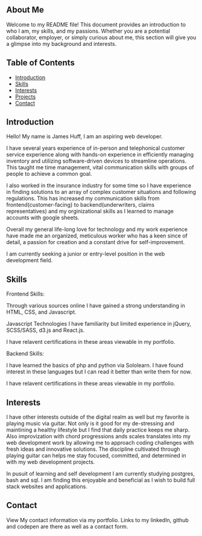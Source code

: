 ## About Me

Welcome to my README file! This document provides an introduction to who I am, my skills, and my passions. Whether you are a potential collaborator, employer, or simply curious about me, this section will give you a glimpse into my background and interests.

## Table of Contents

- [Introduction](#introduction)
- [Skills](#skills)
- [Interests](#interests)
- [Projects](#projects)
- [Contact](#contact)

## Introduction

Hello! My name is James Huff, I am an aspiring web developer. 

I have several years experience of in-person and telephonical customer service experience along with hands-on experience in efficiently managing inventory and utilizing software-driven devices to streamline operations. This taught me time management, vital communication skills with groups of people to achieve a common goal.

I also worked in the insurance industry for some time so I have experience in finding solutions to an array of complex customer situations and  following regulations. This has increased my communication skills from frontend(customer-facing) to backend(underwriters, claims representatives) and my orginizational skills as I learned to manage accounts with google sheets.

Overall my general life-long love for technology and my work experience have made me an organized, meticulous worker who has a keen since of detail, a passion for creation and a constant drive for self-improvement.

I am currently seeking a junior or entry-level position in the web development field.

## Skills

Frontend Skills:

  Through various sources online I have gained a strong understanding in HTML, CSS, and Javascript. 

  Javascript Technologies I have familiarity but limited experience in jQuery, SCSS/SASS, d3.js and React.js.

  I have relavent certifications in these areas viewable in my portfolio.

Backend Skills:

  I have learned the basics of php and python via Sololearn. I have found interest in these languages but I can read it better than write them for now.

  I have relavent certifications in these areas viewable in my portfolio.

## Interests

I have other interests outside of the digital realm as well but my favorite is playing music via guitar. Not only is it good for my de-stressing and maintining a healthy lifestyle but I find that daily practice keeps me sharp. Also improvization with chord progressions ands scales translates into my web development work by allowing me to approach coding challenges with fresh ideas and innovative solutions. The discipline cultivated through playing guitar can helps me stay focused, committed, and determined in with my web development projects.

In pusuit of learning and self development I am currently studying postgres, bash and sql. I am finding this enjoyable and beneficial as I wish to build full stack websites and applications.

## Contact

View My contact information via my portfolio. Links to my linkedIn, github and codepen are there as well as a contact form.

